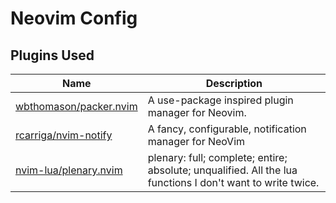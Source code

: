 # Neovim Config

## Plugins Used

| Name | Description |
|------------------------------|-------------------------------------|
| [wbthomason/packer.nvim](https://github.com/wbthomason/packer.nvim) | A use-package inspired plugin manager for Neovim. |
| [rcarriga/nvim-notify](https://github.com/rcarriga/nvim-notify) | A fancy, configurable, notification manager for NeoVim |
| [nvim-lua/plenary.nvim](https://github.com/nvim-lua/plenary.nvim) | plenary: full; complete; entire; absolute; unqualified. All the lua functions I don't want to write twice. |
